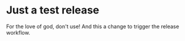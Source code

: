 # Just a test release

For the love of god, don't use! And this a change to trigger the release workflow.